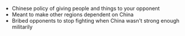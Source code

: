 - Chinese policy of giving people and things to your opponent
- Meant to make other regions dependent on China
- Bribed opponents to stop fighting when China wasn't strong enough militarily
